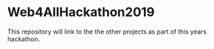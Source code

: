 # Web4AllHackathon2019
This repository will link to the the other projects as part of this years hackathon.
